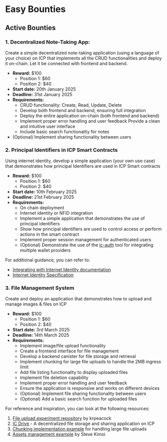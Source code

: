 # Easy Bounties

## Active Bounties

### 1. Decentralized Note-Taking App: 
Create a simple decentralized note-taking application (using a language 
of your choice) on ICP that implements all the CRUD functionalities and
deploy it on-chain. Let it be connected with frontend and backend. 
- **Reward:** $100
    - Position 1: $60 
    - Position 2: $40 
- **Start date:** 20th January 2025
- **Deadline:** 31st January 2025
- **Requirements:**
  - CRUD functionality: Create, Read, Update, Delete
  - Develop both frontend and backend, ensuring full integration
  - Deploy the entire application on-chain (both frontend and backend)
  - Implement proper error handling and user feedback
Provide a clean and intuitive user interface
  - Include basic search functionality for notes
- (Optional) Implement sharing functionality between users

### 2. Principal Identifiers in ICP Smart Contracts
Using internet identity, develop a simple application (your own use case) 
that demonstrates how principal Identifiers are used in ICP Smart contracts

- **Reward:** $100
    - Position 1: $60 
    - Position 2: $40 
- **Start date:** 10th February 2025
- **Deadline:** 21st February 2025
- **Requirements:**
  - On chain deployment
  - Internet identity or NFiD integration
  - Implement a simple application that demonstrates the use of principal identifiers
  - Show how principal identifiers are used to control access or perform actions in the smart contract
  - Implement proper session management for authenticated users
  - (Optional) Demonstrate the use of the [ic-auth](https://github.com/id-daniel-mccoy/ic-auth) tool for integrating multiple wallet providers

For additional guidance, you can refer to:
- [Integrating with Internet Identity documentation](https://internetcomputer.org/docs/current/developer-docs/identity/internet-identity/integrate-internet-identity)
- [Internet Identity Specification](https://internetcomputer.org/docs/current/references/ii-spec)

### 3. File Management System
Create and deploy an application that demonstrates how to upload and manage images & files on ICP 
- **Reward:** $100
    - Position 1: $60 
    - Position 2: $40 
- **Start date:** 3rd March 2025
- **Deadline:** 14th March 2025
- **Requirements:**
  - Implement image/file upload functionality
  - Create a frontend interface for file management
  - Develop a backend canister for file storage and retrieval
  - Implement chunking for large file uploads to handle the 2MB ingress limit
  - Add file listing functionality to display uploaded files
  - Implement file deletion capability
  - Implement proper error handling and user feedback
  - Ensure the application is responsive and works on different devices
  - (Optional) Implement file sharing functionality between users
  - (Optional) Add a basic search function for uploaded files

For reference and inspiration, you can look at the following resources:
1. [File upload experiment repository](https://github.com/krpeacock/file_upload_experiment) by krpeacock
2. [IC Drive](https://rglue-kyaaa-aaaah-qakca-cai.ic0.app/) - A decentralized file storage and sharing application on ICP
3. [Chunking implementation example](https://github.com/cybrowl/upload-file) for handling large file uploads
4. [Assets management example](https://github.com/Stephen-Kimoi/ICP-to-do-examples/tree/main/examples/asset-storage#image-and-file-storage-tutorial-for-internet-computer) by Steve Kimoi 
